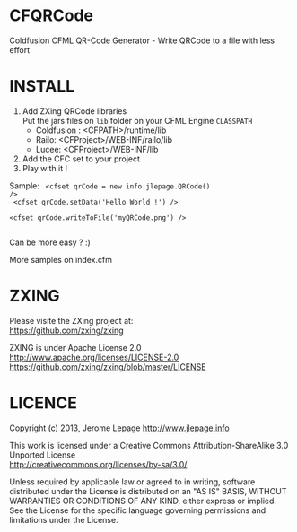CFQRCode
========
Coldfusion CFML QR-Code Generator - Write QRCode to a file with less effort

INSTALL
========
1. Add ZXing QRCode libraries<br/>
Put the jars files on `lib` folder on your CFML Engine `CLASSPATH`
   * Coldfusion : &lt;CFPATH&gt;/runtime/lib <br/>
   * Railo: &lt;CFProject&gt;/WEB-INF/railo/lib
   * Lucee: &lt;CFProject&gt;/WEB-INF/lib
2. Add the CFC set to your project
3. Play with it !

Sample:
<code>
&lt;cfset qrCode = new info.jlepage.QRCode() /&gt;<br/>
&lt;cfset qrCode.setData('Hello World !') /&gt;<br/>
&lt;cfset qrCode.writeToFile('myQRCode.png') /&gt;<br/>
</code>

Can be more easy ? :)

More samples on index.cfm

ZXING
========
Please visite the ZXing project at:<br/>
https://github.com/zxing/zxing

ZXING is under Apache License 2.0<br/>
http://www.apache.org/licenses/LICENSE-2.0<br/>
https://github.com/zxing/zxing/blob/master/LICENSE

LICENCE
========
Copyright (c) 2013, Jerome Lepage http://www.jlepage.info

This work is licensed under a Creative Commons Attribution-ShareAlike 3.0 Unported License<br/>
http://creativecommons.org/licenses/by-sa/3.0/

Unless required by applicable law or agreed to in writing, software
distributed under the License is distributed on an "AS IS" BASIS,
WITHOUT WARRANTIES OR CONDITIONS OF ANY KIND, either express or implied.
See the License for the specific language governing permissions and
limitations under the License.